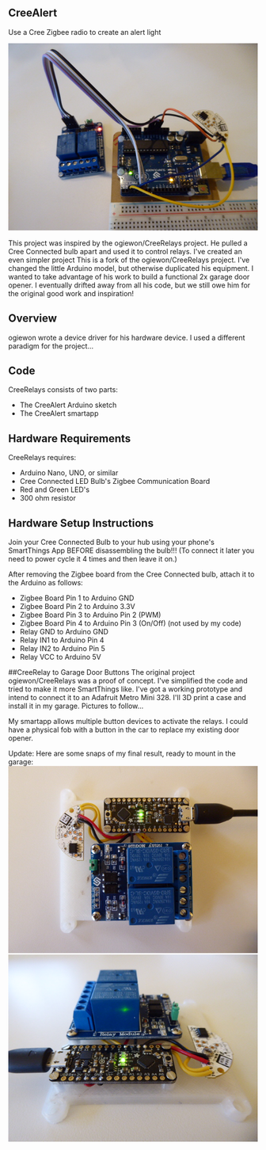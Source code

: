 ## CreeAlert
Use a Cree Zigbee radio to create an alert light

![screenshot](https://github.com/dzelenka/CreeRelays/blob/master/P1000969.JPG)

This project was inspired by the ogiewon/CreeRelays project. He pulled a Cree Connected bulb apart and used it to control relays. I've created an even simpler project
This is a fork of the ogiewon/CreeRelays project. I've changed the little Arduino model, but otherwise duplicated his equipment. I wanted to take advantage of his work to build a functional 2x garage door opener. I eventually drifted away from all his code, but we still owe him for the original good work and inspiration!

## Overview
ogiewon wrote a device driver for his hardware device. I used a different paradigm for the project...

## Code
CreeRelays consists of two parts:
- The CreeAlert Arduino sketch
- The CreeAlert smartapp

## Hardware Requirements
CreeRelays requires:
- Arduino Nano, UNO, or similar
- Cree Connected LED Bulb's Zigbee Communication Board
- Red and Green LED's
- 300 ohm resistor

## Hardware Setup Instructions
Join your Cree Connected Bulb to your hub using your phone's SmartThings App BEFORE disassembling the bulb!!! (To connect it later you need to power cycle it 4 times and then leave it on.)

After removing the Zigbee board from the Cree Connected bulb, attach it to the Arduino as follows:
 - Zigbee Board Pin 1 to Arduino GND
 - Zigbee Board Pin 2 to Arduino 3.3V
 - Zigbee Board Pin 3 to Arduino Pin 2 (PWM)
 - Zigbee Board Pin 4 to Arduino Pin 3 (On/Off) (not used by my code)
 - Relay GND to Arduino GND
 - Relay IN1 to Arduino Pin 4
 - Relay IN2 to Arduino Pin 5
 - Relay VCC to Arduino 5V
  
##CreeRelay to Garage Door Buttons
The original project ogiewon/CreeRelays was a proof of concept. I've simplified the code and tried to make it more SmartThings like. I've got a working prototype and intend to connect it to an Adafruit Metro Mini 328. I'll 3D print a case and install it in my garage. Pictures to follow...

My smartapp allows multiple button devices to activate the relays. I could have a physical fob with a button in the car to replace my existing door opener. 

Update: Here are some snaps of my final result, ready to mount in the garage:
![screenshot](https://github.com/dzelenka/CreeRelays/blob/master/P1000970.JPG)
![screenshot](https://github.com/dzelenka/CreeRelays/blob/master/P1000971.JPG)
